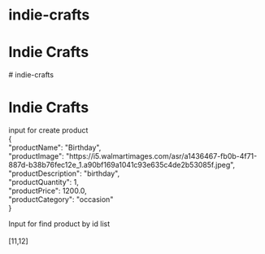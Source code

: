 # indie-crafts
<h1>Indie Crafts</h2>
# indie-crafts
<h1>Indie Crafts</h2>
input for create product<br>
{<br>
    "productName": "Birthday",<br>
    "productImage": "https://i5.walmartimages.com/asr/a1436467-fb0b-4f71-887d-b38b76fec12e_1.a90bf169a1041c93e635c4de2b53085f.jpeg",<br>
    "productDescription": "birthday",<br>
    "productQuantity": 1,<br>
    "productPrice": 1200.0,<br>
    "productCategory": "occasion"<br>
}

Input for find product by id list<br>
<br>
[11,12]<br>
